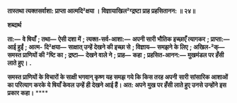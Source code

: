 **तास्तथा त्यक्तसर्वाशा: प्राप्ता आत्मदि²क्षया ।** **विज्ञायाखिल²ग्द्रष्टा प्राह प्रहसितानन: ॥ २४॥** 

**शब्दार्थ** 

**ता:—** **वे षियाँ** **; तथा—** **ऐसी दशा में** **; त्यक्त-सर्व-आशा:—** **अपनी सारी भौतिक इच्छाएँ त्यागकर** **; प्राप्ता:—** **आई हुईं** **; आत्म-** **दि²क्षया—** **साक्षात् उन्हें देखने की इच्छा से** **; विज्ञाय—** **समझने के लिए** **; अखिल-²क्—** **समस्त प्राणियों की ²ष्टि का** **; द्रष्टा—** **देखने वाले ने** **; प्राह—** **कहा** **; प्रहसित-आनन:—** **मुखमंडल पर हँसी लाते हुए।** **.** 

**समस्त प्राणियों के विचारों के साक्षी भगवान् कृष्ण यह समझ गये कि किस तरह अपनी** **सारी सांसारिक आशाओं का परित्याग करके ये षियाँ केवल उन्हें ही देखने आई हैं। अत: अपने** **मुख पर हँसी लाते हुए उनसे उन्होंने इस प्रकार कहा।** **** 